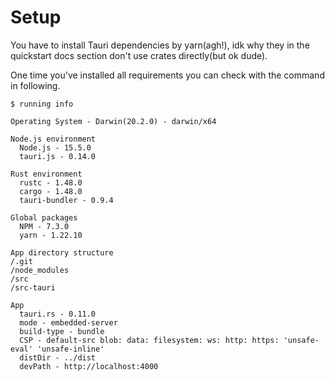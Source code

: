 # Setup 

You have to install Tauri dependencies by yarn(agh!), idk why they in the quickstart docs section don't use crates directly(but ok dude).

One time you've installed all requirements you can check with the command in following. 

```
$ running info

Operating System - Darwin(20.2.0) - darwin/x64

Node.js environment
  Node.js - 15.5.0
  tauri.js - 0.14.0

Rust environment
  rustc - 1.48.0
  cargo - 1.48.0
  tauri-bundler - 0.9.4

Global packages
  NPM - 7.3.0
  yarn - 1.22.10

App directory structure
/.git
/node_modules
/src
/src-tauri

App
  tauri.rs - 0.11.0
  mode - embedded-server
  build-type - bundle
  CSP - default-src blob: data: filesystem: ws: http: https: 'unsafe-eval' 'unsafe-inline'
  distDir - ../dist
  devPath - http://localhost:4000

```